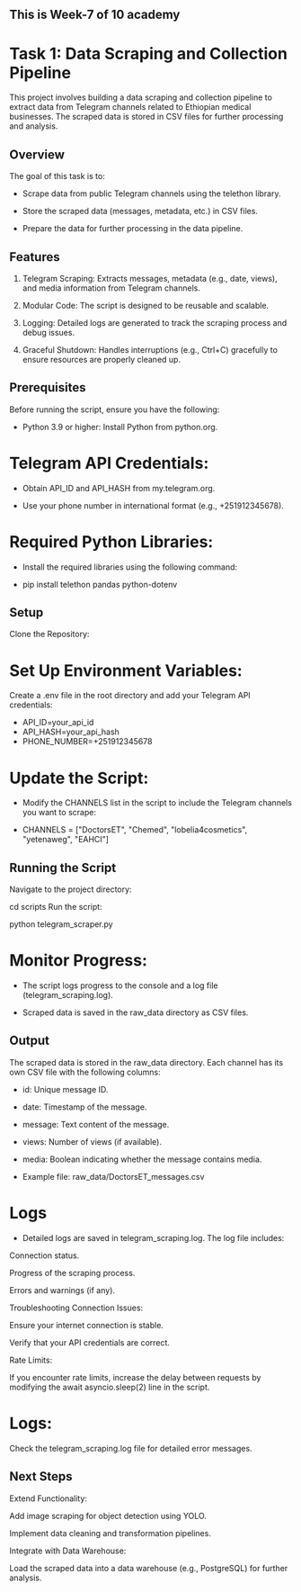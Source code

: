 ## This is Week-7 of 10 academy

# Task 1: Data Scraping and Collection Pipeline
This project involves building a data scraping and collection pipeline to extract data from Telegram channels related to Ethiopian medical businesses. The scraped data is stored in CSV files for further processing and analysis.

## Overview
The goal of this task is to:

- Scrape data from public Telegram channels using the telethon library.

- Store the scraped data (messages, metadata, etc.) in CSV files.

- Prepare the data for further processing in the data pipeline.

## Features
1. Telegram Scraping: Extracts messages, metadata (e.g., date, views), and media information from Telegram channels.

2. Modular Code: The script is designed to be reusable and scalable.

3. Logging: Detailed logs are generated to track the scraping process and debug issues.

4. Graceful Shutdown: Handles interruptions (e.g., Ctrl+C) gracefully to ensure resources are properly cleaned up.

## Prerequisites
Before running the script, ensure you have the following:

- Python 3.9 or higher: Install Python from python.org.

# Telegram API Credentials:

- Obtain API_ID and API_HASH from my.telegram.org.

- Use your phone number in international format (e.g., +251912345678).

# Required Python Libraries:
- Install the required libraries using the following command:

- pip install telethon pandas python-dotenv
## Setup
Clone the Repository:

# Set Up Environment Variables:
Create a .env file in the root directory and add your Telegram API credentials:

- API_ID=your_api_id
- API_HASH=your_api_hash
- PHONE_NUMBER=+251912345678
# Update the Script:
- Modify the CHANNELS list in the script to include the Telegram channels you want to scrape:

- CHANNELS = ["DoctorsET", "Chemed", "lobelia4cosmetics", "yetenaweg", "EAHCI"]
## Running the Script
Navigate to the project directory:

cd scripts
Run the script:

python telegram_scraper.py
# Monitor Progress:

- The script logs progress to the console and a log file (telegram_scraping.log).

- Scraped data is saved in the raw_data directory as CSV files.

## Output
The scraped data is stored in the raw_data directory. Each channel has its own CSV file with the following columns:

- id: Unique message ID.

- date: Timestamp of the message.

- message: Text content of the message.

- views: Number of views (if available).

- media: Boolean indicating whether the message contains media.

- Example file: raw_data/DoctorsET_messages.csv

# Logs
- Detailed logs are saved in telegram_scraping.log. The log file includes:

Connection status.

Progress of the scraping process.

Errors and warnings (if any).

Troubleshooting
Connection Issues:

Ensure your internet connection is stable.

Verify that your API credentials are correct.

Rate Limits:

If you encounter rate limits, increase the delay between requests by modifying the await asyncio.sleep(2) line in the script.

# Logs:

Check the telegram_scraping.log file for detailed error messages.

## Next Steps
Extend Functionality:

Add image scraping for object detection using YOLO.

Implement data cleaning and transformation pipelines.

Integrate with Data Warehouse:

Load the scraped data into a data warehouse (e.g., PostgreSQL) for further analysis.

